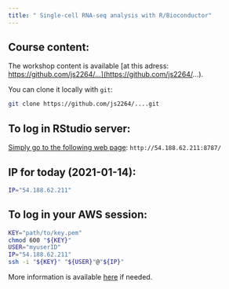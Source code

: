 ```yaml
---
title: " Single-cell RNA-seq analysis with R/Bioconductor"
---
```


## Course content: 

The workshop content is available [at this adress: https://github.com/js2264/...](https://github.com/js2264/...). 

You can clone it locally with `git`: 

```sh
git clone https://github.com/js2264/....git
```

## To log in RStudio server: 

[Simply go to the following web page](http://54.188.62.211:8787/): `http://54.188.62.211:8787/`

## IP for today (2021-01-14): 

```sh
IP="54.188.62.211"
```

## To log in your AWS session: 

```sh
KEY="path/to/key.pem"
chmod 600 "${KEY}"
USER="myuserID"
IP="54.188.62.211"
ssh -i "${KEY}" "${USER}"@"${IP}"
```

More information is available [here](/{{<myPackageUrl>}}how_to_log_in_aws/#connect-to-pre-configured-aws-machine) if needed. 
